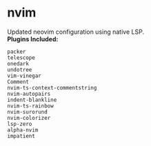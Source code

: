 # nvim
Updated neovim configuration using native LSP.  
**Plugins Included:**
```
packer
telescope
onedark
undotree
vim-vinegar
Comment
nvim-ts-context-commentstring
nvim-autopairs
indent-blankline
nvim-ts-rainbow
nvim-surorund
nvim-colorizer
lsp-zero
alpha-nvim
impatient
```
